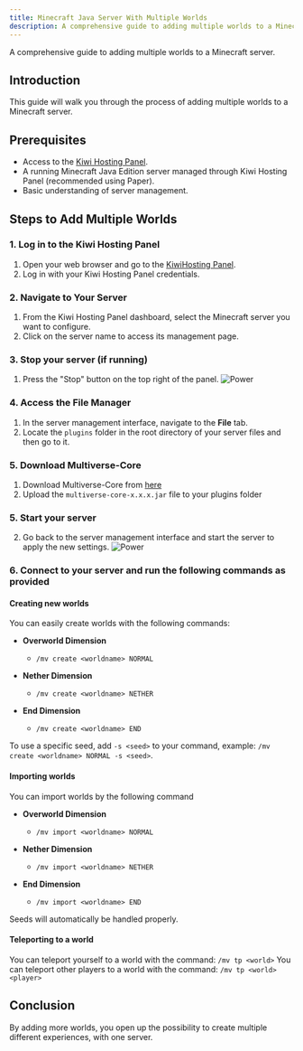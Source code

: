 ```yaml
---
title: Minecraft Java Server With Multiple Worlds
description: A comprehensive guide to adding multiple worlds to a Minecraft server.
---
```

A comprehensive guide to adding multiple worlds to a Minecraft server.

## Introduction

This guide will walk you through the process of adding multiple worlds to a Minecraft server.

## Prerequisites

- Access to the [Kiwi Hosting Panel](https://gmp.kiwihosting.net).
- A running Minecraft Java Edition server managed through Kiwi Hosting Panel (recommended using Paper).
- Basic understanding of server management.

## Steps to Add Multiple Worlds

### 1. Log in to the Kiwi Hosting Panel

1. Open your web browser and go to the [KiwiHosting Panel](https://gmp.kiwihosting.net).
2. Log in with your Kiwi Hosting Panel credentials.

### 2. Navigate to Your Server

1. From the Kiwi Hosting Panel dashboard, select the Minecraft server you want to configure.
2. Click on the server name to access its management page.

### 3. Stop your server (if running)

1. Press the "Stop" button on the top right of the panel.
![Power](/assets/actions/power/stop.png)

### 4. Access the File Manager

1. In the server management interface, navigate to the **File** tab.
2. Locate the `plugins` folder in the root directory of your server files and then go to it.

### 5. Download Multiverse-Core

1. Download Multiverse-Core from [here](https://github.com/Multiverse/Multiverse-Core/releases/latest)
2. Upload the `multiverse-core-x.x.x.jar` file to your plugins folder

### 5. Start your server

2. Go back to the server management interface and start the server to apply the new settings.
![Power](/assets/actions/power/start.png)

### 6. Connect to your server and run the following commands as provided

#### Creating new worlds

You can easily create worlds with the following commands:

- **Overworld Dimension**
    - `/mv create <worldname> NORMAL`

- **Nether Dimension**
    - `/mv create <worldname> NETHER`

- **End Dimension**
    - `/mv create <worldname> END`

To use a specific seed, add `-s <seed>` to your command, example: `/mv create <worldname> NORMAL -s <seed>`.

#### Importing worlds

You can import worlds by the following command

- **Overworld Dimension**
    - `/mv import <worldname> NORMAL`

- **Nether Dimension**
    - `/mv import <worldname> NETHER`

- **End Dimension**
    - `/mv import <worldname> END`

Seeds will automatically be handled properly.

#### Teleporting to a world

You can teleport yourself to a world with the command: `/mv tp <world>`
You can teleport other players to a world with the command: `/mv tp <world> <player>`

## Conclusion

By adding more worlds, you open up the possibility to create multiple different experiences, with one server.
